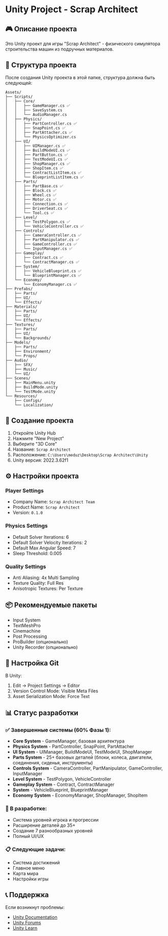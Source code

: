 # Unity Project - Scrap Architect

## 🎮 Описание проекта

Это Unity проект для игры "Scrap Architect" - физического симулятора строительства машин из подручных материалов.

## 📁 Структура проекта

После создания Unity проекта в этой папке, структура должна быть следующей:

```
Assets/
├── Scripts/
│   ├── Core/
│   │   ├── GameManager.cs ✅
│   │   ├── SaveSystem.cs
│   │   └── AudioManager.cs
│   ├── Physics/
│   │   ├── PartController.cs ✅
│   │   ├── SnapPoint.cs ✅
│   │   ├── PartAttacher.cs ✅
│   │   └── PhysicsOptimizer.cs
│   ├── UI/
│   │   ├── UIManager.cs ✅
│   │   ├── BuildModeUI.cs ✅
│   │   ├── PartButton.cs ✅
│   │   ├── TestModeUI.cs ✅
│   │   ├── ShopManager.cs ✅
│   │   ├── ShopItem.cs ✅
│   │   ├── ContractListItem.cs ✅
│   │   └── BlueprintListItem.cs ✅
│   ├── Parts/
│   │   ├── PartBase.cs ✅
│   │   ├── Block.cs ✅
│   │   ├── Wheel.cs ✅
│   │   ├── Motor.cs ✅
│   │   ├── Connection.cs ✅
│   │   ├── DriverSeat.cs ✅
│   │   └── Tool.cs ✅
│   ├── Level/
│   │   ├── TestPolygon.cs ✅
│   │   └── VehicleController.cs ✅
│   ├── Controls/
│   │   ├── CameraController.cs ✅
│   │   ├── PartManipulator.cs ✅
│   │   ├── GameController.cs ✅
│   │   └── InputManager.cs ✅
│   ├── Gameplay/
│   │   ├── Contract.cs ✅
│   │   └── ContractManager.cs ✅
│   ├── System/
│   │   ├── VehicleBlueprint.cs ✅
│   │   └── BlueprintManager.cs ✅
│   └── Economy/
│       └── EconomyManager.cs ✅
├── Prefabs/
│   ├── Parts/
│   ├── UI/
│   └── Effects/
├── Materials/
│   ├── Parts/
│   ├── UI/
│   └── Effects/
├── Textures/
│   ├── Parts/
│   ├── UI/
│   └── Backgrounds/
├── Models/
│   ├── Parts/
│   ├── Environment/
│   └── Props/
├── Audio/
│   ├── SFX/
│   ├── Music/
│   └── UI/
├── Scenes/
│   ├── MainMenu.unity
│   ├── BuildMode.unity
│   └── TestMode.unity
└── Resources/
    ├── Configs/
    └── Localization/
```

## 🚀 Создание проекта

1. Откройте Unity Hub
2. Нажмите "New Project"
3. Выберите "3D Core"
4. Название: `Scrap Architect`
5. Расположение: `C:\Users\meduz\Desktop\Scrap Architect\Unity`
6. Unity версия: 2022.3.62f1

## ⚙️ Настройки проекта

### Player Settings
- Company Name: `Scrap Architect Team`
- Product Name: `Scrap Architect`
- Version: `0.1.0`

### Physics Settings
- Default Solver Iterations: 6
- Default Solver Velocity Iterations: 2
- Default Max Angular Speed: 7
- Sleep Threshold: 0.005

### Quality Settings
- Anti Aliasing: 4x Multi Sampling
- Texture Quality: Full Res
- Anisotropic Textures: Per Texture

## 📦 Рекомендуемые пакеты

- Input System
- TextMeshPro
- Cinemachine
- Post Processing
- ProBuilder (опционально)
- Unity Recorder (опционально)

## 🔧 Настройка Git

В Unity:
1. Edit → Project Settings → Editor
2. Version Control Mode: Visible Meta Files
3. Asset Serialization Mode: Force Text

## 📊 Статус разработки

### ✅ Завершенные системы (60% Фазы 1):
- **Core System** - GameManager, базовая архитектура
- **Physics System** - PartController, SnapPoint, PartAttacher
- **UI System** - UIManager, BuildModeUI, TestModeUI, ShopManager
- **Parts System** - 25+ базовых деталей (блоки, колеса, двигатели, соединения, сиденья, инструменты)
- **Controls System** - CameraController, PartManipulator, GameController, InputManager
- **Level System** - TestPolygon, VehicleController
- **Gameplay System** - Contract, ContractManager
- **System** - VehicleBlueprint, BlueprintManager
- **Economy System** - EconomyManager, ShopManager, ShopItem

### 🚧 В разработке:
- Система уровней игрока и прогрессии
- Расширение деталей до 35+
- Создание 7 разнообразных уровней
- Полный UI/UX

### 📋 Следующие задачи:
- Система достижений
- Главное меню
- Карта мира
- Настройки игры

## 📞 Поддержка

Если возникнут проблемы:
- [Unity Documentation](https://docs.unity3d.com/)
- [Unity Forums](https://forum.unity.com/)
- [Unity Learn](https://learn.unity.com/)
